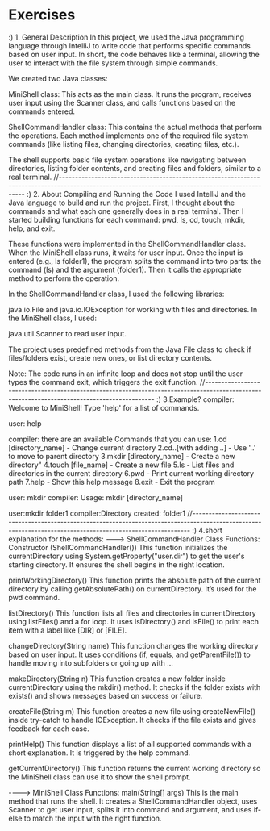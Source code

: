 # Exercises
:) 1. General Description
In this project, we used the Java programming language through IntelliJ to write code that performs specific commands based on user input. In short, the code behaves like a terminal, allowing the user to interact with the file system through simple commands.

We created two Java classes:

MiniShell class: This acts as the main class. It runs the program, receives user input using the Scanner class, and calls functions based on the commands entered.

ShellCommandHandler class: This contains the actual methods that perform the operations. Each method implements one of the required file system commands (like listing files, changing directories, creating files, etc.).

The shell supports basic file system operations like navigating between directories, listing folder contents, and creating files and folders, similar to a real terminal.
//-------------------------------------------------------------------------------------------------------------------------------------------------
:) 2. About Compiling and Running the Code
I used IntelliJ and the Java language to build and run the project. First, I thought about the commands and what each one generally does in a real terminal. Then I started building functions for each command:
pwd, ls, cd, touch, mkdir, help, and exit.

These functions were implemented in the ShellCommandHandler class. When the MiniShell class runs, it waits for user input. Once the input is entered (e.g., ls folder1), the program splits the command into two parts: the command (ls) and the argument (folder1). Then it calls the appropriate method to perform the operation.

In the ShellCommandHandler class, I used the following libraries:

java.io.File and java.io.IOException for working with files and directories.
In the MiniShell class, I used:

java.util.Scanner to read user input.

The project uses predefined methods from the Java File class to check if files/folders exist, create new ones, or list directory contents.

 Note: The code runs in an infinite loop and does not stop until the user types the command exit, which triggers the exit function.
 //--------------------------------------------------------------------------------------------------------------------------------------------
 :) 3.Example? compiler: Welcome to MiniShell! Type 'help' for a list of commands.

user: help

compiler: there are an available Commands that you can use: 1.cd [directory_name] - Change current directory 2.cd..[with adding ..] - Use '..' to move to parent directory 3.mkdir [directory_name] - Create a new directory" 4.touch [file_name] - Create a new file 5.ls - List files and directories in the current directory 6.pwd - Print current working directory path 7.help - Show this help message 8.exit - Exit the program

user: mkdir compiler: Usage: mkdir [directory_name]

user:mkdir folder1 compiler:Directory created: folder1
//-----------------------------------------------------------------------------------------------------------------------------------------------------------
:) 4.short explanation for the methods:
---> ShellCommandHandler Class Functions:
Constructor (ShellCommandHandler())
This function initializes the currentDirectory using System.getProperty("user.dir") to get the user's starting directory. It ensures the shell begins in the right location.

printWorkingDirectory()
This function prints the absolute path of the current directory by calling getAbsolutePath() on currentDirectory. It’s used for the pwd command.

listDirectory()
This function lists all files and directories in currentDirectory using listFiles() and a for loop. It uses isDirectory() and isFile() to print each item with a label like [DIR] or [FILE].

changeDirectory(String name)
This function changes the working directory based on user input. It uses conditions (if, equals, and getParentFile()) to handle moving into subfolders or going up with ...

makeDirectory(String n)
This function creates a new folder inside currentDirectory using the mkdir() method. It checks if the folder exists with exists() and shows messages based on success or failure.

createFile(String m)
This function creates a new file using createNewFile() inside try-catch to handle IOException. It checks if the file exists and gives feedback for each case.

printHelp()
This function displays a list of all supported commands with a short explanation. It is triggered by the help command.

getCurrentDirectory()
This function returns the current working directory so the MiniShell class can use it to show the shell prompt.

----> MiniShell Class Functions:
main(String[] args)
This is the main method that runs the shell. It creates a ShellCommandHandler object, uses Scanner to get user input, splits it into command and argument, and uses if-else to match the input with the right function.


 
